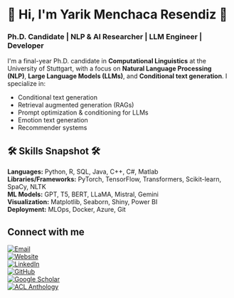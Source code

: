 # 👋 Hi, I'm Yarik Menchaca Resendiz 👋

### **Ph.D. Candidate | NLP & AI Researcher | LLM Engineer | Developer**

I'm a final-year Ph.D. candidate in **Computational Linguistics** at the University of Stuttgart, with a focus on **Natural Language Processing (NLP)**, **Large Language Models (LLMs)**, and **Conditional text generation**. I specialize in:

- Conditional text generation 
- Retrieval augmented generation (RAGs)
- Prompt optimization & conditioning for LLMs
- Emotion text generation
- Recommender systems 

##  🛠 Skills Snapshot  🛠

**Languages:** Python, R, SQL, Java, C++, C#, Matlab  
**Libraries/Frameworks:** PyTorch, TensorFlow, Transformers, Scikit-learn, SpaCy, NLTK  
**ML Models:** GPT, T5, BERT, LLaMA, Mistral, Gemini  
**Visualization:** Matplotlib, Seaborn, Shiny, Power BI  
**Deployment:** MLOps, Docker, Azure, Git

## Connect with me
[![Email](https://img.shields.io/badge/Email-YarikMenchacaR@gmail.com-red?logo=gmail)](mailto:YarikMenchacaR@gmail.com)  
[![Website](https://img.shields.io/badge/Website-YarikMR.github.io-0A66C2?logo=googlechrome)](https://yarikmr.github.io/YarikMR/)  
[![LinkedIn](https://img.shields.io/badge/LinkedIn-YarikMenchaca-blue?logo=linkedin)](https://www.linkedin.com/in/yarik-menchaca-resendiz-ba2466115/)  
[![GitHub](https://img.shields.io/badge/GitHub-YarikMR-black?logo=github)](https://yarikmr.github.io/YarikMR/)  
[![Google Scholar](https://img.shields.io/badge/Scholar-Yarik%20Menchaca%20Resendiz-4c8cbf?logo=googlescholar)](https://scholar.google.com/citations?hl=en&user=1Ry0CUkAAAAJ)  
[![ACL Anthology](https://img.shields.io/badge/ACL%20Anthology-Yarik%20Menchaca-orange?logo=acm)](https://aclanthology.org/people/y/yarik-menchaca-resendiz/)

